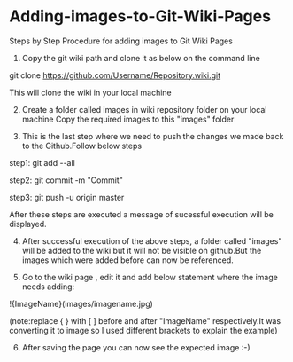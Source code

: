 # Adding-images-to-Git-Wiki-Pages
Steps by Step Procedure for adding images to Git Wiki Pages

1) Copy the git wiki path and clone it as below on the command line

git clone https://github.com/Username/Repository.wiki.git

This will clone the wiki in your local machine

2) Create a folder called images in wiki repository folder on your local machine
   Copy the required images to this "images" folder
   
3) This is the last step where we need to push the changes we made back to the Github.Follow below steps
   
step1: git add --all

step2: git commit -m "Commit"

step3: git push -u origin master

After these steps are executed a message of sucessful execution will be displayed.

4) After successful execution of the above steps, a folder called "images" will be added to the wiki but it will not be visible on github.But the images which were added before can now be referenced.

5) Go to the wiki page , edit it and  add below statement where the image needs adding:
 
 !{ImageName}(images/imagename.jpg)
 
 (note:replace { } with [  ] before and after "ImageName" respectively.It was converting it to image so I used different brackets to explain the example)
 
6) After saving the page you can now see the expected image :-)
 
 


